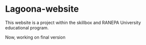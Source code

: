 # Lagoona-website
This website is a project within the skillbox and RANEPA University educational program.


Now, working on final version
